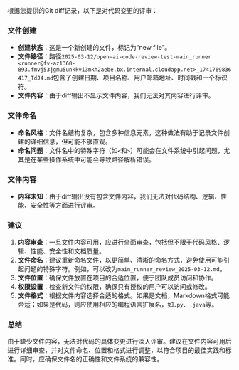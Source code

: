 根据您提供的Git diff记录，以下是对代码变更的评审：

### 文件创建
- **创建状态**：这是一个新创建的文件，标记为“new file”。
- **文件路径**：路径`2025-03-12/open-ai-code-review-test-main_runner <runner@fv-az1360-893.fmvj53jgmu5unkkvi3mkh2aebe.bx.internal.cloudapp.net>_1741769836417_TdJ4.md`包含了创建日期、项目名称、用户邮箱地址、时间戳和一个标识符。
- **文件内容**：由于diff输出不显示文件内容，我们无法对其内容进行评审。

### 文件命名
- **命名风格**：文件名结构复杂，包含多种信息元素，这种做法有助于记录文件创建的详细信息，但可能不够直观。
- **命名问题**：文件名中的特殊字符（如`<`和`>`）可能会在文件系统中引起问题，尤其是在某些操作系统中可能会导致路径解析错误。

### 文件内容
- **内容未知**：由于diff输出没有包含文件内容，我们无法对代码结构、逻辑、性能、安全性等方面进行评审。

### 建议
1. **内容审查**：一旦文件内容可用，应进行全面审查，包括但不限于代码风格、逻辑、性能、安全性和文档质量。
2. **文件命名**：建议重新命名文件，以更简单、清晰的命名方式，避免使用可能引起问题的特殊字符。例如，可以改为`main_runner_review_2025-03-12.md`。
3. **文件位置**：确保文件放置在项目的合适位置，便于团队成员访问和协作。
4. **权限设置**：检查新文件的权限，确保只有授权的用户可以访问或修改。
5. **文件格式**：根据文件内容选择合适的格式。如果是文档，Markdown格式可能合适；如果是代码，则应使用相应的编程语言扩展名，如`.py`、`.java`等。

### 总结
由于缺少文件内容，无法对代码的具体变更进行深入评审。建议在文件内容可用后进行详细审查，并对文件命名、位置和格式进行调整，以符合项目的最佳实践和标准。同时，应确保文件名的正确性和文件系统的兼容性。